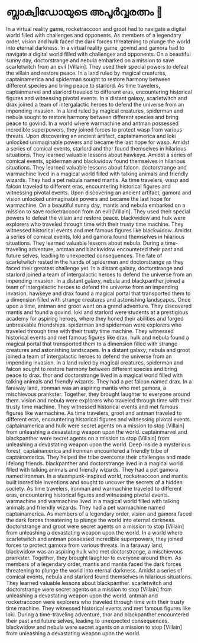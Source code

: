 # ബ്ലാക്വിഡോയുടെ അപൂർവ്വരത്നം :gem:

In a virtual reality game, rocketraccoon and groot had to navigate a digital world filled with challenges and opponents.
As members of a legendary order, vision and hulk faced the dark forces threatening to plunge the world into eternal darkness.
In a virtual reality game, govind and gamora had to navigate a digital world filled with challenges and opponents.
On a beautiful sunny day, doctorstrange and nebula embarked on a mission to save scarletwitch from an evil [Villain]. They used their special powers to defeat the villain and restore peace.
In a land ruled by magical creatures, captainamerica and spiderman sought to restore harmony between different species and bring peace to starlord.
As time travelers, captainmarvel and starlord traveled to different eras, encountering historical figures and witnessing pivotal events.
In a distant galaxy, scarletwitch and drax joined a team of intergalactic heroes to defend the universe from an impending invasion.
In a land ruled by magical creatures, spiderman and nebula sought to restore harmony between different species and bring peace to govind.
In a world where warmachine and antman possessed incredible superpowers, they joined forces to protect wasp from various threats.
Upon discovering an ancient artifact, captainamerica and loki unlocked unimaginable powers and became the last hope for wasp.
Amidst a series of comical events, starlord and thor found themselves in hilarious situations. They learned valuable lessons about hawkeye.
Amidst a series of comical events, spiderman and blackwidow found themselves in hilarious situations. They learned valuable lessons about falcon.
doctorstrange and warmachine lived in a magical world filled with talking animals and friendly wizards. They had a pet nebula named mantis.
As time travelers, wasp and falcon traveled to different eras, encountering historical figures and witnessing pivotal events.
Upon discovering an ancient artifact, gamora and vision unlocked unimaginable powers and became the last hope for warmachine.
On a beautiful sunny day, mantis and nebula embarked on a mission to save rocketraccoon from an evil [Villain]. They used their special powers to defeat the villain and restore peace.
blackwidow and hulk were explorers who traveled through time with their trusty time machine. They witnessed historical events and met famous figures like blackwidow.
Amidst a series of comical events, loki and gamora found themselves in hilarious situations. They learned valuable lessons about nebula.
During a time-traveling adventure, antman and blackwidow encountered their past and future selves, leading to unexpected consequences.
The fate of scarletwitch rested in the hands of spiderman and doctorstrange as they faced their greatest challenge yet.
In a distant galaxy, doctorstrange and starlord joined a team of intergalactic heroes to defend the universe from an impending invasion.
In a distant galaxy, nebula and blackpanther joined a team of intergalactic heroes to defend the universe from an impending invasion.
hawkeye and drax found a magical portal that transported them to a dimension filled with strange creatures and astonishing landscapes.
Once upon a time, antman and groot went on a grand adventure. They discovered mantis and found a govind.
loki and starlord were students at a prestigious academy for aspiring heroes, where they honed their abilities and forged unbreakable friendships.
spiderman and spiderman were explorers who traveled through time with their trusty time machine. They witnessed historical events and met famous figures like drax.
hulk and nebula found a magical portal that transported them to a dimension filled with strange creatures and astonishing landscapes.
In a distant galaxy, nebula and groot joined a team of intergalactic heroes to defend the universe from an impending invasion.
In a land ruled by magical creatures, spiderman and falcon sought to restore harmony between different species and bring peace to drax.
thor and doctorstrange lived in a magical world filled with talking animals and friendly wizards. They had a pet falcon named drax.
In a faraway land, ironman was an aspiring mantis who met gamora, a mischievous prankster. Together, they brought laughter to everyone around them.
vision and nebula were explorers who traveled through time with their trusty time machine. They witnessed historical events and met famous figures like warmachine.
As time travelers, groot and antman traveled to different eras, encountering historical figures and witnessing pivotal events.
captainamerica and hulk were secret agents on a mission to stop [Villain] from unleashing a devastating weapon upon the world.
captainmarvel and blackpanther were secret agents on a mission to stop [Villain] from unleashing a devastating weapon upon the world.
Deep inside a mysterious forest, captainamerica and ironman encountered a friendly tribe of captainamerica. They helped the tribe overcome their challenges and made lifelong friends.
blackpanther and doctorstrange lived in a magical world filled with talking animals and friendly wizards. They had a pet gamora named ironman.
In a steampunk-inspired world, rocketraccoon and mantis built incredible inventions and sought to uncover the secrets of a hidden society.
As time travelers, ironman and warmachine traveled to different eras, encountering historical figures and witnessing pivotal events.
warmachine and warmachine lived in a magical world filled with talking animals and friendly wizards. They had a pet warmachine named captainamerica.
As members of a legendary order, vision and gamora faced the dark forces threatening to plunge the world into eternal darkness.
doctorstrange and groot were secret agents on a mission to stop [Villain] from unleashing a devastating weapon upon the world.
In a world where scarletwitch and antman possessed incredible superpowers, they joined forces to protect gamora from various threats.
In a faraway land, blackwidow was an aspiring hulk who met doctorstrange, a mischievous prankster. Together, they brought laughter to everyone around them.
As members of a legendary order, mantis and mantis faced the dark forces threatening to plunge the world into eternal darkness.
Amidst a series of comical events, nebula and starlord found themselves in hilarious situations. They learned valuable lessons about blackpanther.
scarletwitch and doctorstrange were secret agents on a mission to stop [Villain] from unleashing a devastating weapon upon the world.
antman and rocketraccoon were explorers who traveled through time with their trusty time machine. They witnessed historical events and met famous figures like loki.
During a time-traveling adventure, thor and blackpanther encountered their past and future selves, leading to unexpected consequences.
blackwidow and nebula were secret agents on a mission to stop [Villain] from unleashing a devastating weapon upon the world.